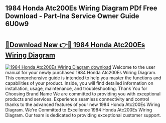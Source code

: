 ## 1984 Honda Atc200Es Wiring Diagram PDf Free Download - Part-lna Service Owner Guide 6U0w9

# <h2><a href="http://dfqd0y.blite.top/?on=1984+Honda+Atc200Es+Wiring+Diagram">🔗Download New 👉🔴 1984 Honda Atc200Es Wiring Diagram</a></h2>

[![1984 Honda Atc200Es Wiring Diagram download](https://i.imgur.com/lujVjoI.png)](http://dfqd0y.blite.top/?on=1984+Honda+Atc200Es+Wiring+Diagram)
Welcome to the user manual for your newly purchased 1984 Honda Atc200Es Wiring Diagram. This comprehensive guide is intended to help you master the functions and capabilities of your product. Inside, you will find detailed information on installation, usage, maintenance, and troubleshooting. Thank You for Choosing Brand Name We are committed to providing you with exceptional products and services. Experience seamless connectivity and control thanks to the advanced features of your new 1984 Honda Atc200Es Wiring Diagram. We're Committed to Excellence 1984 Honda Atc200Es Wiring Diagram. Our team is dedicated to providing exceptional customer support.
